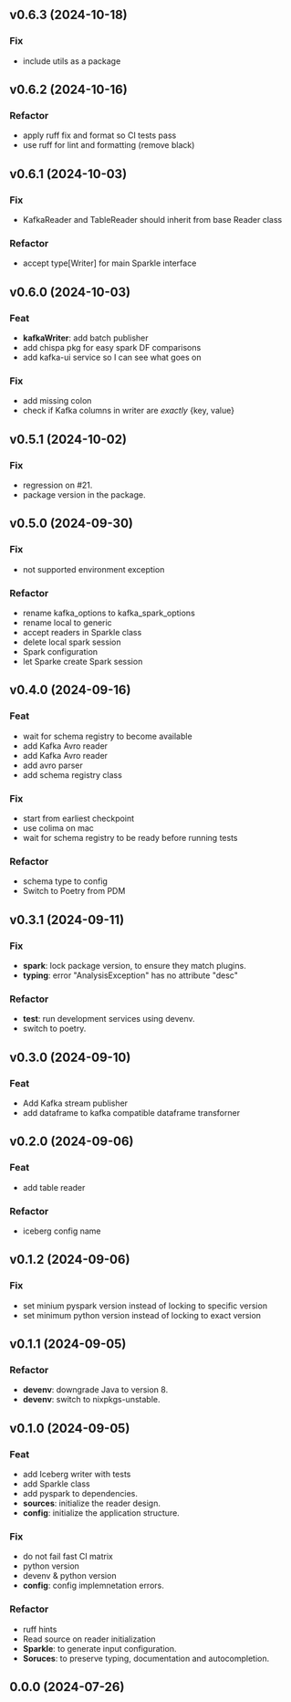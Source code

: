 ## v0.6.3 (2024-10-18)

### Fix

- include utils as a package

## v0.6.2 (2024-10-16)

### Refactor

- apply ruff fix and format so CI tests pass
- use ruff for lint and formatting (remove black)

## v0.6.1 (2024-10-03)

### Fix

- KafkaReader and TableReader should inherit from base Reader class

### Refactor

- accept type[Writer] for main Sparkle interface

## v0.6.0 (2024-10-03)

### Feat

- **kafkaWriter**: add batch publisher
- add chispa pkg for easy spark DF comparisons
- add kafka-ui service so I can see what goes on

### Fix

- add missing colon
- check if Kafka columns in writer are *exactly* {key, value}

## v0.5.1 (2024-10-02)

### Fix

- regression on #21.
- package version in the package.

## v0.5.0 (2024-09-30)

### Fix

- not supported environment exception

### Refactor

- rename kafka_options to kafka_spark_options
- rename local to generic
- accept readers in Sparkle class
- delete local spark session
- Spark configuration
- let Sparke create Spark session

## v0.4.0 (2024-09-16)

### Feat

- wait for schema registry to become available
- add Kafka Avro reader
- add Kafka Avro reader
- add avro parser
- add schema registry class

### Fix

- start from earliest checkpoint
- use colima on mac
- wait for schema registry to be ready before running tests

### Refactor

- schema type to config
- Switch to Poetry from PDM

## v0.3.1 (2024-09-11)

### Fix

- **spark**: lock package version, to ensure they match plugins.
- **typing**: error "AnalysisException" has no attribute "desc"

### Refactor

- **test**: run development services using devenv.
- switch to poetry.

## v0.3.0 (2024-09-10)

### Feat

- Add Kafka stream publisher
- add dataframe to kafka compatible dataframe transforner

## v0.2.0 (2024-09-06)

### Feat

- add table reader

### Refactor

- iceberg config name

## v0.1.2 (2024-09-06)

### Fix

- set minium pyspark version instead of locking to specific version
- set minimum python version instead of locking to exact version

## v0.1.1 (2024-09-05)

### Refactor

- **devenv**: downgrade Java to version 8.
- **devenv**: switch to nixpkgs-unstable.

## v0.1.0 (2024-09-05)

### Feat

- add Iceberg writer with tests
- add Sparkle class
- add pyspark to dependencies.
- **sources**: initialize the reader design.
- **config**: initialize the application structure.

### Fix

- do not fail fast CI matrix
- python version
- devenv & python version
- **config**: config implemnetation errors.

### Refactor

- ruff hints
- Read source on reader initialization
- **Sparkle**: to generate input configuration.
- **Soruces**: to preserve typing, documentation and autocompletion.

## 0.0.0 (2024-07-26)
